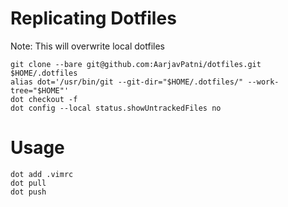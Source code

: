 # Replicating Dotfiles
Note: This will overwrite local dotfiles
```
git clone --bare git@github.com:AarjavPatni/dotfiles.git $HOME/.dotfiles
alias dot='/usr/bin/git --git-dir="$HOME/.dotfiles/" --work-tree="$HOME"'
dot checkout -f
dot config --local status.showUntrackedFiles no
```

# Usage
```
dot add .vimrc
dot pull
dot push
```
